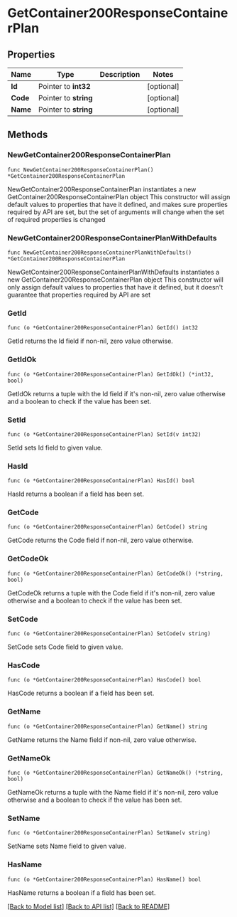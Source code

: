 # GetContainer200ResponseContainerPlan

## Properties

Name | Type | Description | Notes
------------ | ------------- | ------------- | -------------
**Id** | Pointer to **int32** |  | [optional] 
**Code** | Pointer to **string** |  | [optional] 
**Name** | Pointer to **string** |  | [optional] 

## Methods

### NewGetContainer200ResponseContainerPlan

`func NewGetContainer200ResponseContainerPlan() *GetContainer200ResponseContainerPlan`

NewGetContainer200ResponseContainerPlan instantiates a new GetContainer200ResponseContainerPlan object
This constructor will assign default values to properties that have it defined,
and makes sure properties required by API are set, but the set of arguments
will change when the set of required properties is changed

### NewGetContainer200ResponseContainerPlanWithDefaults

`func NewGetContainer200ResponseContainerPlanWithDefaults() *GetContainer200ResponseContainerPlan`

NewGetContainer200ResponseContainerPlanWithDefaults instantiates a new GetContainer200ResponseContainerPlan object
This constructor will only assign default values to properties that have it defined,
but it doesn't guarantee that properties required by API are set

### GetId

`func (o *GetContainer200ResponseContainerPlan) GetId() int32`

GetId returns the Id field if non-nil, zero value otherwise.

### GetIdOk

`func (o *GetContainer200ResponseContainerPlan) GetIdOk() (*int32, bool)`

GetIdOk returns a tuple with the Id field if it's non-nil, zero value otherwise
and a boolean to check if the value has been set.

### SetId

`func (o *GetContainer200ResponseContainerPlan) SetId(v int32)`

SetId sets Id field to given value.

### HasId

`func (o *GetContainer200ResponseContainerPlan) HasId() bool`

HasId returns a boolean if a field has been set.

### GetCode

`func (o *GetContainer200ResponseContainerPlan) GetCode() string`

GetCode returns the Code field if non-nil, zero value otherwise.

### GetCodeOk

`func (o *GetContainer200ResponseContainerPlan) GetCodeOk() (*string, bool)`

GetCodeOk returns a tuple with the Code field if it's non-nil, zero value otherwise
and a boolean to check if the value has been set.

### SetCode

`func (o *GetContainer200ResponseContainerPlan) SetCode(v string)`

SetCode sets Code field to given value.

### HasCode

`func (o *GetContainer200ResponseContainerPlan) HasCode() bool`

HasCode returns a boolean if a field has been set.

### GetName

`func (o *GetContainer200ResponseContainerPlan) GetName() string`

GetName returns the Name field if non-nil, zero value otherwise.

### GetNameOk

`func (o *GetContainer200ResponseContainerPlan) GetNameOk() (*string, bool)`

GetNameOk returns a tuple with the Name field if it's non-nil, zero value otherwise
and a boolean to check if the value has been set.

### SetName

`func (o *GetContainer200ResponseContainerPlan) SetName(v string)`

SetName sets Name field to given value.

### HasName

`func (o *GetContainer200ResponseContainerPlan) HasName() bool`

HasName returns a boolean if a field has been set.


[[Back to Model list]](../README.md#documentation-for-models) [[Back to API list]](../README.md#documentation-for-api-endpoints) [[Back to README]](../README.md)


